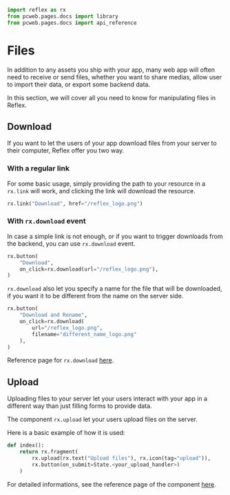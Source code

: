 ```python exec
import reflex as rx
from pcweb.pages.docs import library
from pcweb.pages.docs import api_reference
```

# Files

In addition to any assets you ship with your app, many web app will often need to receive or send files, whether you want to share medias, allow user to import their data, or export some backend data.

In this section, we will cover all you need to know for manipulating files in Reflex.

## Download

If you want to let the users of your app download files from your server to their computer, Reflex offer you two way.

### With a regular link

For some basic usage, simply providing the path to your resource in a `rx.link` will work, and clicking the link will download the resource.

```python demo
rx.link("Download", href="/reflex_logo.png")
```

### With `rx.download` event

In case a simple link is not enough, or if you want to trigger downloads from the backend, you can use `rx.download` event.

```python demo
rx.button(
    "Download", 
    on_click=rx.download(url="/reflex_logo.png"),
)
```

`rx.download` also let you specify a name for the file that will be downloaded, if you want it to be different from the name on the server side.

```python demo
rx.button(
    "Download and Rename", 
    on_click=rx.download(
        url="/reflex_logo.png", 
        filename="different_name_logo.png"
    ),
)
```

Reference page for `rx.download` [here]({api_reference.special_events.path}).

## Upload

Uploading files to your server let your users interact with your app in a different way than just filling forms to provide data.

The component `rx.upload` let your users upload files on the server.

Here is a basic example of how it is used:

```python
def index():
    return rx.fragment(
        rx.upload(rx.text("Upload files"), rx.icon(tag="upload")),
        rx.button(on_submit=State.<your_upload_handler>)
    )
```

For detailed informations, see the reference page of the component [here]({library.forms.upload.path}).
